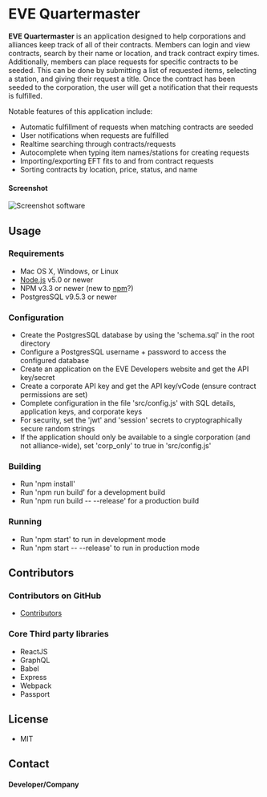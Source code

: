 EVE Quartermaster
======
**EVE Quartermaster** is an application designed to help corporations and alliances keep track of all of their contracts.
Members can login and view contracts, search by their name or location, and track contract expiry times.
Additionally, members can place requests for specific contracts to be seeded. This can be done by submitting a
list of requested items, selecting a station, and giving their request a title. Once the contract has been seeded
to the corporation, the user will get a notification that their requests is fulfilled.

Notable features of this application include:
* Automatic fulfillment of requests when matching contracts are seeded
* User notifications when requests are fulfilled
* Realtime searching through contracts/requests
* Autocomplete when typing item names/stations for creating requests
* Importing/exporting EFT fits to and from contract requests
* Sorting contracts by location, price, status, and name

#### Screenshot
![Screenshot software](http://url/screenshot-software.png "screenshot software")

## Usage

### Requirements

  * Mac OS X, Windows, or Linux
  * [Node.js](https://nodejs.org/) v5.0 or newer
  * NPM v3.3 or newer (new to [npm](https://docs.npmjs.com/)?)
  * PostgresSQL v9.5.3 or newer

### Configuration

  * Create the PostgresSQL database by using the 'schema.sql' in the root directory
  * Configure a PostgresSQL username + password to access the configured database
  * Create an application on the EVE Developers website and get the API key/secret
  * Create a corporate API key and get the API key/vCode (ensure contract permissions are set)
  * Complete configuration in the file 'src/config.js' with SQL details, application keys, and corporate keys
  * For security, set the 'jwt' and 'session' secrets to cryptographically secure random strings
  * If the application should only be available to a single corporation (and not alliance-wide), set 'corp_only' to true in 'src/config.js'

### Building

  * Run 'npm install'
  * Run 'npm run build' for a development build
  * Run 'npm run build -- --release' for a production build

### Running
  * Run 'npm start' to run in development mode
  * Run 'npm start -- --release' to run in production mode

## Contributors

### Contributors on GitHub
* [Contributors](https://github.com/username/sw-name/graphs/contributors)

### Core Third party libraries
* ReactJS
* GraphQL
* Babel
* Express
* Webpack
* Passport

## License 
* MIT

## Contact
#### Developer/Company